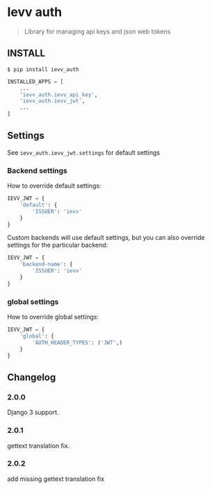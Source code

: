 # Ievv auth
> Library for managing api keys and json web tokens

## INSTALL

```shell script
$ pip install ievv_auth
```

```python
INSTALLED_APPS = [
    ...
    'ievv_auth.ievv_api_key',
    'ievv_auth.ievv_jwt',
    ...
]
```

## Settings

See `ievv_auth.ievv_jwt.settings` for default settings

### Backend settings
How to override default settings:

```python
IEVV_JWT = {
    'default': {
        'ISSUER': 'ievv'
    }
}
```

Custom backends will use default settings, but you can also override settings for the particular backend:

```python
IEVV_JWT = {
    'backend-name': {
        'ISSUER': 'ievv'
    }
}
```

### global settings
How to override global settings:

```python
IEVV_JWT = {
    'global': {
        'AUTH_HEADER_TYPES': ('JWT',)
    }
}
```


## Changelog

### 2.0.0
Django 3 support.

### 2.0.1
gettext translation fix.

### 2.0.2
add missing gettext translation fix
